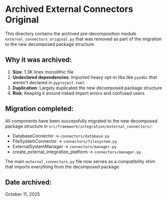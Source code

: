# Archived External Connectors Original

This directory contains the archived pre-decomposition module `external_connectors_original.py` that was removed as part of the migration to the new decomposed package structure.

## Why it was archived:

1. **Size**: 1.3K lines monolithic file
2. **Undeclared dependencies**: Imported heavy opt-in libs like `pyodbc` that weren't declared in `pyproject.toml`
3. **Duplication**: Largely duplicated the new decomposed package structure
4. **Risk**: Keeping it around risked import errors and confused users

## Migration completed:

All components have been successfully migrated to the new decomposed package structure in `src/framework/integration/external_connectors/`:

- DatabaseConnector → `connectors/database.py`
- FileSystemConnector → `connectors/filesystem.py`
- ExternalSystemManager → `connectors/manager.py`
- create_external_integration_platform → `connectors/manager.py`

The main `external_connectors.py` file now serves as a compatibility shim that imports everything from the decomposed package.

## Date archived:
October 11, 2025
